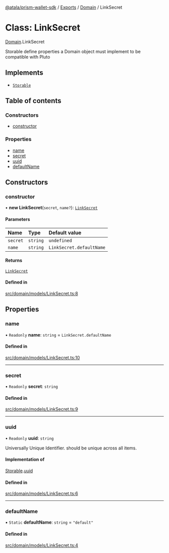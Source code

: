 [@atala/prism-wallet-sdk](../README.md) / [Exports](../modules.md) / [Domain](../modules/Domain.md) / LinkSecret

# Class: LinkSecret

[Domain](../modules/Domain.md).LinkSecret

Storable
define properties a Domain object must implement to be compatible with Pluto

## Implements

- [`Storable`](../interfaces/Domain.Pluto.Storable.md)

## Table of contents

### Constructors

- [constructor](Domain.LinkSecret.md#constructor)

### Properties

- [name](Domain.LinkSecret.md#name)
- [secret](Domain.LinkSecret.md#secret)
- [uuid](Domain.LinkSecret.md#uuid)
- [defaultName](Domain.LinkSecret.md#defaultname)

## Constructors

### constructor

• **new LinkSecret**(`secret`, `name?`): [`LinkSecret`](Domain.LinkSecret.md)

#### Parameters

| Name | Type | Default value |
| :------ | :------ | :------ |
| `secret` | `string` | `undefined` |
| `name` | `string` | `LinkSecret.defaultName` |

#### Returns

[`LinkSecret`](Domain.LinkSecret.md)

#### Defined in

[src/domain/models/LinkSecret.ts:8](https://github.com/hyperledger/identus-edge-agent-sdk-ts/blob/c632f0efed4b3d905476bd3d4312ebd50a8d0a12/src/domain/models/LinkSecret.ts#L8)

## Properties

### name

• `Readonly` **name**: `string` = `LinkSecret.defaultName`

#### Defined in

[src/domain/models/LinkSecret.ts:10](https://github.com/hyperledger/identus-edge-agent-sdk-ts/blob/c632f0efed4b3d905476bd3d4312ebd50a8d0a12/src/domain/models/LinkSecret.ts#L10)

___

### secret

• `Readonly` **secret**: `string`

#### Defined in

[src/domain/models/LinkSecret.ts:9](https://github.com/hyperledger/identus-edge-agent-sdk-ts/blob/c632f0efed4b3d905476bd3d4312ebd50a8d0a12/src/domain/models/LinkSecret.ts#L9)

___

### uuid

• `Readonly` **uuid**: `string`

Universally Unique Identifier.
should be unique across all items.

#### Implementation of

[Storable](../interfaces/Domain.Pluto.Storable.md).[uuid](../interfaces/Domain.Pluto.Storable.md#uuid)

#### Defined in

[src/domain/models/LinkSecret.ts:6](https://github.com/hyperledger/identus-edge-agent-sdk-ts/blob/c632f0efed4b3d905476bd3d4312ebd50a8d0a12/src/domain/models/LinkSecret.ts#L6)

___

### defaultName

▪ `Static` **defaultName**: `string` = `"default"`

#### Defined in

[src/domain/models/LinkSecret.ts:4](https://github.com/hyperledger/identus-edge-agent-sdk-ts/blob/c632f0efed4b3d905476bd3d4312ebd50a8d0a12/src/domain/models/LinkSecret.ts#L4)
